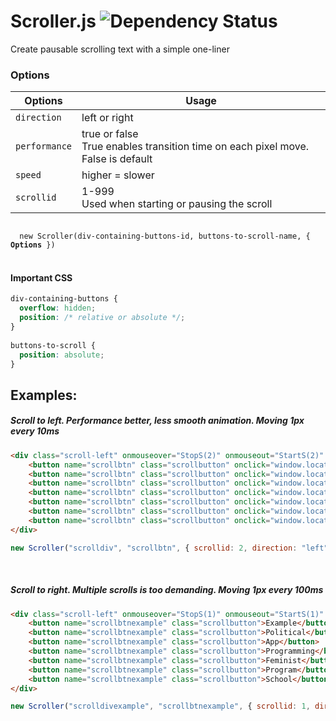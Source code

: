 # Scroller.js ![Dependency Status](https://david-dm.org/dwyl/esta.svg)
Create pausable scrolling text with a simple one-liner

### Options

| Options | Usage |
| --- | --- |
| `direction` | left or right |
| `performance` | true or false <br>True enables transition time on each pixel move. False is default |
| `speed` | higher = slower |
| `scrollid` | 1-999 <br>Used when starting or pausing the scroll |

<code>
  new Scroller(div-containing-buttons-id, buttons-to-scroll-name, { <strong>Options</strong> })
</code><br>

#### Important CSS 

```css
div-containing-buttons {
  overflow: hidden;
  position: /* relative or absolute */;
}
  
buttons-to-scroll {
  position: absolute;
}
```

## Examples:

##### Scroll to left. Performance better, less smooth animation. Moving 1px every 10ms

```html
<div class="scroll-left" onmouseover="StopS(2)" onmouseout="StartS(2)" id="scrolldiv">
    <button name="scrollbtn" class="scrollbutton" onclick="window.location=example.html">Example</button>
    <button name="scrollbtn" class="scrollbutton" onclick="window.location=political.html">Political</button>
    <button name="scrollbtn" class="scrollbutton" onclick="window.location=app.html">App</button>
    <button name="scrollbtn" class="scrollbutton" onclick="window.location=programming.html">Programming</button>
    <button name="scrollbtn" class="scrollbutton" onclick="window.location=feminist.html">Feminist</button>
    <button name="scrollbtn" class="scrollbutton" onclick="window.location=program.html">Program</button>
    <button name="scrollbtn" class="scrollbutton" onclick="window.location=school.html">School</button>
</div>
```
```javascript
new Scroller("scrolldiv", "scrollbtn", { scrollid: 2, direction: "left", speed: 10 });
```
<br>

##### Scroll to right. Multiple scrolls is too demanding. Moving 1px every 100ms

```html
<div class="scroll-left" onmouseover="StopS(1)" onmouseout="StartS(1)" id="scrolldivexample">
    <button name="scrollbtnexample" class="scrollbutton">Example</button>
    <button name="scrollbtnexample" class="scrollbutton">Political</button>
    <button name="scrollbtnexample" class="scrollbutton">App</button>
    <button name="scrollbtnexample" class="scrollbutton">Programming</button>
    <button name="scrollbtnexample" class="scrollbutton">Feminist</button>
    <button name="scrollbtnexample" class="scrollbutton">Program</button>
    <button name="scrollbtnexample" class="scrollbutton">School</button>
</div>
```
```javascript
new Scroller("scrolldivexample", "scrollbtnexample", { scrollid: 1, direction: "right", speed: 100, performance: true });
```
